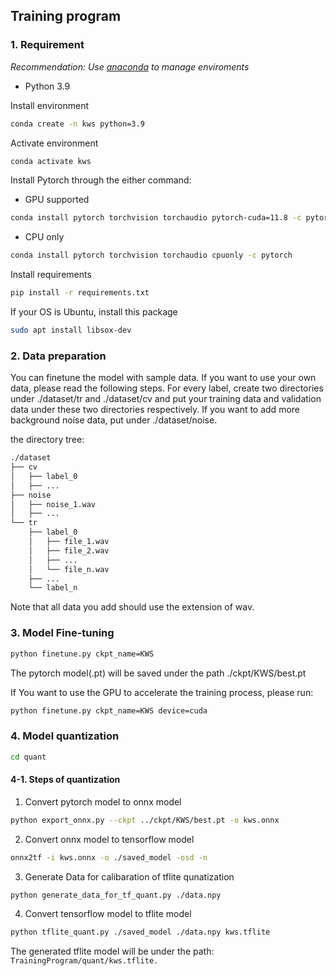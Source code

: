 ## Training program

### 1. Requirement

*Recommendation: Use [anaconda](https://www.anaconda.com/download/success) to manage enviroments*
* Python 3.9

Install environment

```bash
conda create -n kws python=3.9
```

Activate environment
```bash
conda activate kws
```

Install Pytorch through the either command:
* GPU supported
```bash
conda install pytorch torchvision torchaudio pytorch-cuda=11.8 -c pytorch -c nvidia
```
* CPU only
```bash
conda install pytorch torchvision torchaudio cpuonly -c pytorch
```

Install requirements

```bash
pip install -r requirements.txt
```

If your OS is Ubuntu, install this package

```bash
sudo apt install libsox-dev
```

### 2. Data preparation
You can finetune the model with sample data. If you want to use your own data, please read the following steps.
For every label, create two directories under ./dataset/tr and ./dataset/cv and put your training data and validation data under these two directories respectively.
If you want to add more background noise data, put under ./dataset/noise.

the directory tree:

```bash
./dataset
├── cv
│   ├── label_0
│   ├── ...
├── noise
│   ├── noise_1.wav
│   ├── ...
└── tr
    ├── label_0
    │   ├── file_1.wav
    │   ├── file_2.wav
    │   ├── ...
    │   └── file_n.wav
    ├── ...
    └── label_n
```

Note that all data you add should use the extension of wav.

### 3. Model Fine-tuning

```bash
python finetune.py ckpt_name=KWS
```

The pytorch model(.pt) will be saved under the path ./ckpt/KWS/best.pt

If You want to use the GPU to accelerate the training process, please run:

```bash
python finetune.py ckpt_name=KWS device=cuda
```

### 4. Model quantization

```bash
cd quant
```

#### 4-1. Steps of quantization

1. Convert pytorch model to onnx model

```bash
python export_onnx.py --ckpt ../ckpt/KWS/best.pt -o kws.onnx
```

2. Convert onnx model to tensorflow model

```bash
onnx2tf -i kws.onnx -o ./saved_model -osd -n
```

3. Generate Data for calibaration of tflite qunatization

```bash
python generate_data_for_tf_quant.py ./data.npy
```

4. Convert tensorflow model to tflite model

```bash
python tflite_quant.py ./saved_model ./data.npy kws.tflite
```

The generated tflite model will be under the path:
    `TrainingProgram/quant/kws.tflite.`